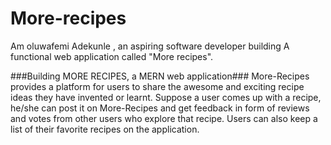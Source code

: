 # More-recipes
Am oluwafemi Adekunle , an aspiring software developer building A functional web application called "More recipes".

###Building MORE RECIPES, a MERN web application###
  More-Recipes provides a platform for users to share the awesome and exciting  recipe ideas they have invented or learnt.  Suppose a user
  comes up with a recipe,  he/she can post it on More-Recipes and  get feedback in form of reviews and votes from other users who explore 
  that recipe. Users can also keep a list of their favorite recipes on the application.
